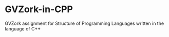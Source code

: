 # GVZork-in-CPP
GVZork assignment for Structure of Programming Languages written in the language of C++
